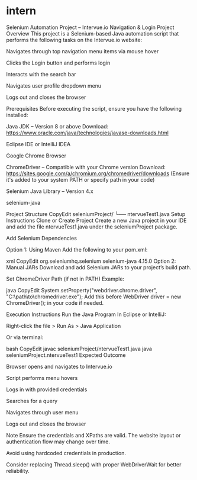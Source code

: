 # intern


Selenium Automation Project – Intervue.io Navigation & Login
Project Overview
This project is a Selenium-based Java automation script that performs the following tasks on the Intervue.io website:

Navigates through top navigation menu items via mouse hover

Clicks the Login button and performs login

Interacts with the search bar

Navigates user profile dropdown menu

Logs out and closes the browser

Prerequisites
Before executing the script, ensure you have the following installed:

Java JDK – Version 8 or above
Download: https://www.oracle.com/java/technologies/javase-downloads.html



Eclipse IDE or IntelliJ IDEA

Google Chrome Browser

ChromeDriver – Compatible with your Chrome version
Download: https://sites.google.com/a/chromium.org/chromedriver/downloads
(Ensure it's added to your system PATH or specify path in your code)

Selenium Java Library – Version 4.x


selenium-java

Project Structure
CopyEdit
seleniumProject/
└── ntervueTest1.java
Setup Instructions
Clone or Create Project
Create a new Java project in your IDE and add the file ntervueTest1.java under the seleniumProject package.

Add Selenium Dependencies

Option 1: Using Maven
Add the following to your pom.xml:

xml
CopyEdit
<dependencies>
  <dependency>
    <groupId>org.seleniumhq.selenium</groupId>
    <artifactId>selenium-java</artifactId>
    <version>4.15.0</version>
  </dependency>
</dependencies>
Option 2: Manual JARs
Download and add Selenium JARs to your project’s build path.

Set ChromeDriver Path (if not in PATH)
Example:

java
CopyEdit
System.setProperty("webdriver.chrome.driver", "C:\\path\\to\\chromedriver.exe");
Add this before WebDriver driver = new ChromeDriver(); in your code if needed.

Execution Instructions
Run the Java Program
In Eclipse or IntelliJ:

Right-click the file > Run As > Java Application

Or via terminal:

bash
CopyEdit
javac seleniumProject/ntervueTest1.java
java seleniumProject.ntervueTest1
Expected Outcome

Browser opens and navigates to Intervue.io

Script performs menu hovers

Logs in with provided credentials

Searches for a query

Navigates through user menu

Logs out and closes the browser

Note
Ensure the credentials and XPaths are valid. The website layout or authentication flow may change over time.

Avoid using hardcoded credentials in production.

Consider replacing Thread.sleep() with proper WebDriverWait for better reliability.
